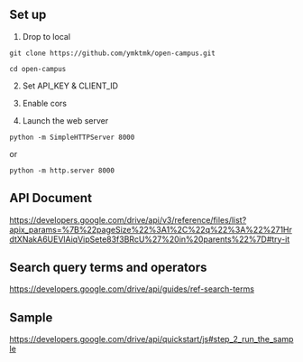 ## Set up

1. Drop to local 

```
git clone https://github.com/ymktmk/open-campus.git
```

```
cd open-campus
```

2. Set API_KEY & CLIENT_ID

3. Enable cors 

4. Launch the web server

```
python -m SimpleHTTPServer 8000
```

or 

```
python -m http.server 8000
```

## API Document

https://developers.google.com/drive/api/v3/reference/files/list?apix_params=%7B%22pageSize%22%3A1%2C%22q%22%3A%22%271HrdtXNakA6UEVlAiqVipSete83f3BRcU%27%20in%20parents%22%7D#try-it

## Search query terms and operators

https://developers.google.com/drive/api/guides/ref-search-terms

## Sample

https://developers.google.com/drive/api/quickstart/js#step_2_run_the_sample

